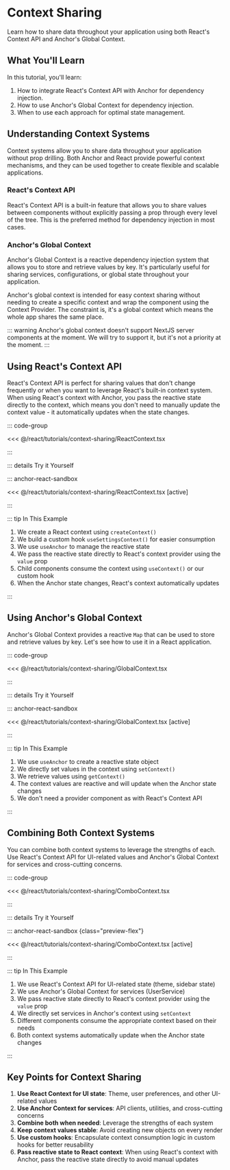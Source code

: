 # Context Sharing

Learn how to share data throughout your application using both React's Context API and Anchor's Global Context.

## What You'll Learn

In this tutorial, you'll learn:

1. How to integrate React's Context API with Anchor for dependency injection.
2. How to use Anchor's Global Context for dependency injection.
3. When to use each approach for optimal state management.

## Understanding Context Systems

Context systems allow you to share data throughout your application without prop drilling. Both Anchor and React provide
powerful context mechanisms, and they can be used together to create flexible and scalable applications.

### React's Context API

React's Context API is a built-in feature that allows you to share values between components without explicitly passing
a prop through every level of the tree. This is the preferred method for dependency injection in most cases.

### Anchor's Global Context

Anchor's Global Context is a reactive dependency injection system that allows you to store and retrieve values by key.
It's particularly useful for sharing services, configurations, or global state throughout your application.

Anchor's global context is intended for easy context sharing without needing to create a specific context and wrap the
component using the Context Provider. The constraint is, it's a global context which means the whole app shares the same
place.

::: warning
Anchor's global context doesn't support NextJS server components at the moment. We will try to support it, but it's not a
priority at the moment.
:::

## Using React's Context API

React's Context API is perfect for sharing values that don't change frequently or when you want to leverage React's
built-in context system. When using React's context with Anchor, you pass the reactive state directly to the context,
which means you don't need to manually update the context value - it automatically updates when the state changes.

::: code-group

<<< @/react/tutorials/context-sharing/ReactContext.tsx

:::

::: details Try it Yourself

::: anchor-react-sandbox

<<< @/react/tutorials/context-sharing/ReactContext.tsx [active]

:::

::: tip In This Example

1. We create a React context using `createContext()`
2. We build a custom hook `useSettingsContext()` for easier consumption
3. We use `useAnchor` to manage the reactive state
4. We pass the reactive state directly to React's context provider using the `value` prop
5. Child components consume the context using `useContext()` or our custom hook
6. When the Anchor state changes, React's context automatically updates

:::

## Using Anchor's Global Context

Anchor's Global Context provides a reactive `Map` that can be used to store and retrieve values by key. Let's see how to
use it in a React application.

::: code-group

<<< @/react/tutorials/context-sharing/GlobalContext.tsx

:::

::: details Try it Yourself

::: anchor-react-sandbox

<<< @/react/tutorials/context-sharing/GlobalContext.tsx [active]

:::

::: tip In This Example

1. We use `useAnchor` to create a reactive state object
2. We directly set values in the context using `setContext()`
3. We retrieve values using `getContext()`
4. The context values are reactive and will update when the Anchor state changes
5. We don't need a provider component as with React's Context API

:::

## Combining Both Context Systems

You can combine both context systems to leverage the strengths of each. Use React's Context API for UI-related values
and Anchor's Global Context for services and cross-cutting concerns.

::: code-group

<<< @/react/tutorials/context-sharing/ComboContext.tsx

:::

::: details Try it Yourself

::: anchor-react-sandbox {class="preview-flex"}

<<< @/react/tutorials/context-sharing/ComboContext.tsx [active]

:::

::: tip In This Example

1. We use React's Context API for UI-related state (theme, sidebar state)
2. We use Anchor's Global Context for services (UserService)
3. We pass reactive state directly to React's context provider using the `value` prop
4. We directly set services in Anchor's context using `setContext`
5. Different components consume the appropriate context based on their needs
6. Both context systems automatically update when the Anchor state changes

:::

## Key Points for Context Sharing

1. **Use React Context for UI state**: Theme, user preferences, and other UI-related values
2. **Use Anchor Context for services**: API clients, utilities, and cross-cutting concerns
3. **Combine both when needed**: Leverage the strengths of each system
4. **Keep context values stable**: Avoid creating new objects on every render
5. **Use custom hooks**: Encapsulate context consumption logic in custom hooks for better reusability
6. **Pass reactive state to React context**: When using React's context with Anchor, pass the reactive state directly to
   avoid manual updates
